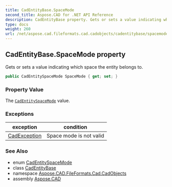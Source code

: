 ```yaml
---
title: CadEntityBase.SpaceMode
second_title: Aspose.CAD for .NET API Reference
description: CadEntityBase property. Gets or sets a value indicating which space the entity belongs to
type: docs
weight: 260
url: /net/aspose.cad.fileformats.cad.cadobjects/cadentitybase/spacemode/
---
```

## CadEntityBase.SpaceMode property

Gets or sets a value indicating which space the entity belongs to.

```csharp
public CadEntitySpaceMode SpaceMode { get; set; }
```

### Property Value

The [`CadEntitySpaceMode`](../../../aspose.cad.fileformats.cad.cadconsts/cadentityspacemode/) value.

### Exceptions

| exception | condition |
| --- | --- |
| [CadException](../../../aspose.cad.cadexceptions.imageformats/cadexception/) | Space mode is not valid |

### See Also

* enum [CadEntitySpaceMode](../../../aspose.cad.fileformats.cad.cadconsts/cadentityspacemode/)
* class [CadEntityBase](../)
* namespace [Aspose.CAD.FileFormats.Cad.CadObjects](../../../aspose.cad.fileformats.cad.cadobjects/)
* assembly [Aspose.CAD](../../../)


